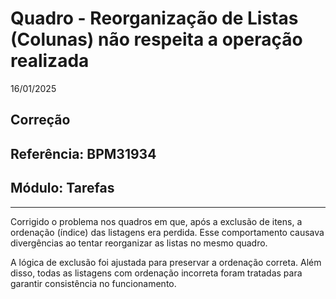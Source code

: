 # Quadro - Reorganização de Listas (Colunas) não respeita a operação realizada
16/01/2025
## Correção
## Referência: BPM31934
## Módulo: Tarefas
***

Corrigido o problema nos quadros em que, após a exclusão de itens, a ordenação (índice) das listagens era perdida. Esse comportamento causava divergências ao tentar reorganizar as listas no mesmo quadro.

A lógica de exclusão foi ajustada para preservar a ordenação correta. Além disso, todas as listagens com ordenação incorreta foram tratadas para garantir consistência no funcionamento.
